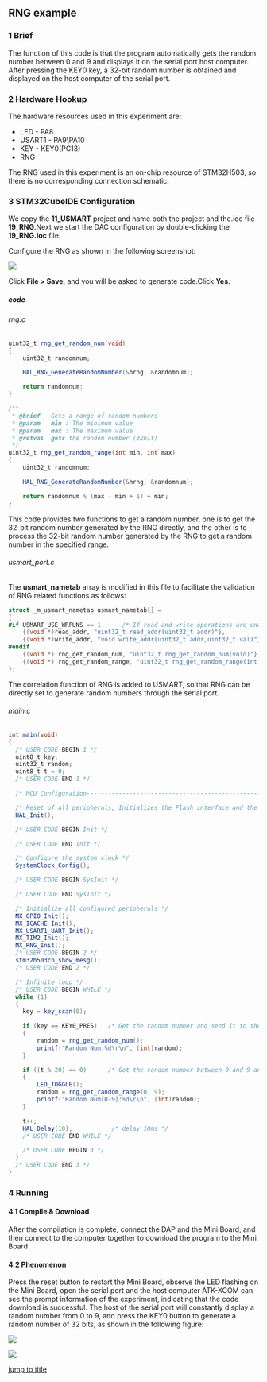 ## RNG example<a name="brief"></a>


### 1 Brief
The function of this code is that the program automatically gets the random number between 0 and 9 and displays it on the serial port host computer. After pressing the KEY0 key, a 32-bit random number is obtained and displayed on the host computer of the serial port.
### 2 Hardware Hookup
The hardware resources used in this experiment are:
+ LED - PA8
+ USART1 - PA9\PA10
+ KEY - KEY0(PC13) 
+ RNG

The RNG used in this experiment is an on-chip resource of STM32H503, so there is no corresponding connection schematic.

### 3 STM32CubeIDE Configuration


We copy the **11_USMART** project and name both the project and the.ioc file **19_RNG**.Next we start the DAC configuration by double-clicking the **19_RNG.ioc** file.

Configure the RNG as shown in the following screenshot:

![](../../1_docs/3_figures/19_RNG/rng1.png)

Click **File > Save**, and you will be asked to generate code.Click **Yes**.

##### code
###### rng.c
```c#
uint32_t rng_get_random_num(void)
{
    uint32_t randomnum;

    HAL_RNG_GenerateRandomNumber(&hrng, &randomnum);

    return randomnum;
}

/**
 * @brief   Gets a range of random numbers
 * @param   min : The minimum value
 * @param   max : The maximum value
 * @retval  gets the random number (32bit)
 */
uint32_t rng_get_random_range(int min, int max)
{
    uint32_t randomnum;

    HAL_RNG_GenerateRandomNumber(&hrng, &randomnum);

    return randomnum % (max - min + 1) + min;
}
```
This code provides two functions to get a random number, one is to get the 32-bit random number generated by the RNG directly, and the other is to process the 32-bit random number generated by the RNG to get a random number in the specified range.

###### usmart_port.c
The **usmart_nametab** array is modified in this file to facilitate the validation of RNG related functions as follows:
```c#
struct _m_usmart_nametab usmart_nametab[] =
{
#if USMART_USE_WRFUNS == 1      /* If read and write operations are enabled */
    {(void *)read_addr, "uint32_t read_addr(uint32_t addr)"},
    {(void *)write_addr, "void write_addr(uint32_t addr,uint32_t val)"},
#endif
    {(void *) rng_get_random_num, "uint32_t rng_get_random_num(void)"},
    {(void *) rng_get_random_range, "uint32_t rng_get_random_range(int min, int max)"},
};
```
The correlation function of RNG is added to USMART, so that RNG can be directly set to generate random numbers through the serial port.

###### main.c
```c#
int main(void)
{
  /* USER CODE BEGIN 1 */
  uint8_t key;
  uint32_t random;
  uint8_t t = 0;
  /* USER CODE END 1 */

  /* MCU Configuration--------------------------------------------------------*/

  /* Reset of all peripherals, Initializes the Flash interface and the Systick. */
  HAL_Init();

  /* USER CODE BEGIN Init */

  /* USER CODE END Init */

  /* Configure the system clock */
  SystemClock_Config();

  /* USER CODE BEGIN SysInit */

  /* USER CODE END SysInit */

  /* Initialize all configured peripherals */
  MX_GPIO_Init();
  MX_ICACHE_Init();
  MX_USART1_UART_Init();
  MX_TIM2_Init();
  MX_RNG_Init();
  /* USER CODE BEGIN 2 */
  stm32h503cb_show_mesg();
  /* USER CODE END 2 */

  /* Infinite loop */
  /* USER CODE BEGIN WHILE */
  while (1)
  {
    key = key_scan(0);

    if (key == KEY0_PRES)   /* Get the random number and send it to the serial port */
    {
        random = rng_get_random_num();
        printf("Random Num:%d\r\n", (int)random);
    }

    if ((t % 20) == 0)      /* Get the random number between 0 and 9 and send it to the serial port */
    {
        LED_TOGGLE();
        random = rng_get_random_range(0, 9);
        printf("Random Num[0-9]:%d\r\n", (int)random);
    }

    t++;
    HAL_Delay(10);   		 /* delay 10ms */
    /* USER CODE END WHILE */

    /* USER CODE BEGIN 3 */
  }
  /* USER CODE END 3 */
}
```


### 4 Running
#### 4.1 Compile & Download
After the compilation is complete, connect the DAP and the Mini Board, and then connect to the computer together to download the program to the Mini Board.

#### 4.2 Phenomenon
Press the reset button to restart the Mini Board, observe the LED flashing on the Mini Board, open the serial port and the host computer ATK-XCOM can see the prompt information of the experiment, indicating that the code download is successful. The host of the serial port will constantly display a random number from 0 to 9, and press the KEY0 button to generate a random number of 32 bits, as shown in the following figure:

![](../../1_docs/3_figures/19_RNG/rng2.png)

![](../../1_docs/3_figures/19_RNG/rng3.png)

[jump to title](#brief)